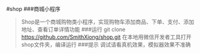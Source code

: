 #shop
###商城小程序
> Shop是一个商城购物类小程序，实现购物车添加商品、下单、支付、添加地址、查看订单详情功能
###运行
> git clone https://github.com/SmithXiong/shop.git
在本地用微信开发者工具打开shop文件夹，编译运行
###提示
> 调试请看真机效果，模拟器效果不准确
